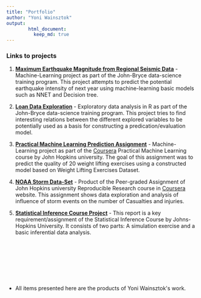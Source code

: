 ```yaml
---
title: "Portfolio"
author: "Yoni Wainsztok"
output: 
        html_document:
          keep_md: true
---
```




### Links to projects

1. [**Maximum Earthquake Magnitude from Regional Seismic Data**](https://yonywain.github.io/earth-Quake-Mag) - Machine-Learning project as part of the John-Bryce data-science training program. This project attempts to predict the potential earthquake intensity of next year using machine-learning basic models such as NNET and Decision tree.  

2. [**Loan Data Exploration**](https://yonywain.github.io/LoanDataAnalysis) - Exploratory data analysis in R as part of the John-Bryce data-science training program. This project tries to find interesting relations between the different explored variables to be potentially used as a basis for constructing a predication/evaluation model.  

3. [**Practical Machine Learning Prediction Assignment**](https://yonywain.github.io/courseraPracticalML) - Machine-Learning project as part of the [Coursera](coursera.org) Practical Machine Learning course by John Hopkins university. The goal of this assignment was to predict the quality of 20 weight lifting exercises using a constructed model based on Weight Lifting Exercises Dataset. 

4. [**NOAA Storm Data-Set**](https://yonywain.github.io/RR-NOAA) -  Product of the Peer-graded Assignment of John Hopkins university Reproducible Research course in [Coursera](coursera.org) website. This assignment shows data exploration and analysis of influence of storm events on the number of Casualties and injuries.  

5. [**Statistical Inference Course Project**](https://yonywain.github.io/EXPDvsCLT) - This report is a key requirement/assignment of the Statistical Inference Course by Johns-Hopkins University. It consists of two parts: A simulation exercise and a basic inferential data analysis.

<br><br>
<br><br>
<br><br>

* All items presented here are the products of Yoni Wainsztok's work.



